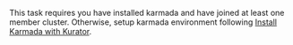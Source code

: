 This task requires you have installed karmada and have joined at least one member cluster.
Otherwise, setup karmada environment following [Install Karmada with Kurator](../karmada).

